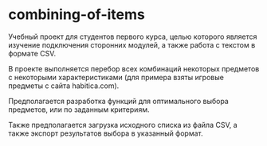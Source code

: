 # combining-of-items
Учебный проект для студентов первого курса, целью которого является изучение подключения сторонних модулей, а также работа с текстом в формате CSV.

В проекте выполняется перебор всех комбинаций некоторых предметов с некоторыми характеристиками (для примера взяты игровые предметы с сайта habitica.com).

Предполагается разработка функций для оптимального выбора предметов, или по заданным критериям.

Также предполагается загрузка исходного списка из файла CSV, а также экспорт результатов выбора в указанный формат.

